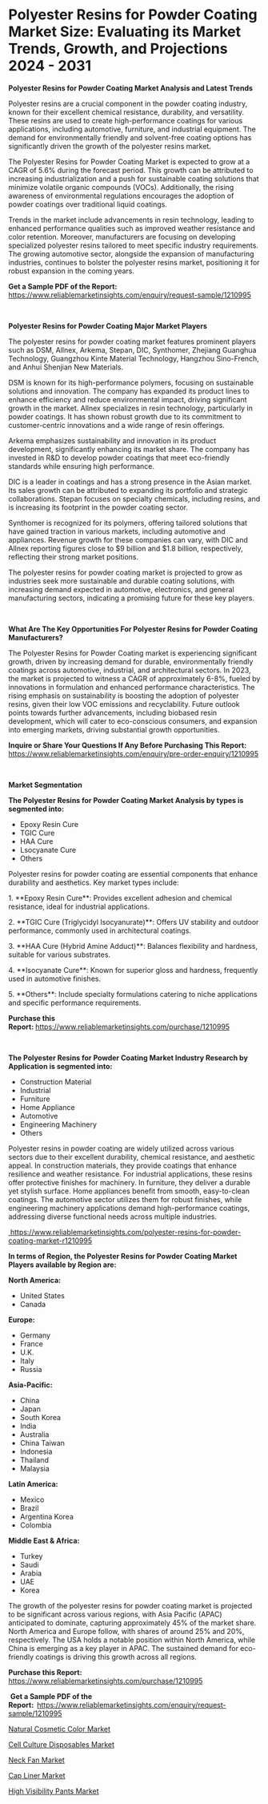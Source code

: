 <p><h1>Polyester Resins for Powder Coating Market Size: Evaluating its Market Trends, Growth, and Projections 2024 - 2031</h1></p><p><strong>Polyester Resins for Powder Coating Market Analysis and Latest Trends</strong></p>
<p><p>Polyester resins are a crucial component in the powder coating industry, known for their excellent chemical resistance, durability, and versatility. These resins are used to create high-performance coatings for various applications, including automotive, furniture, and industrial equipment. The demand for environmentally friendly and solvent-free coating options has significantly driven the growth of the polyester resins market.</p><p>The Polyester Resins for Powder Coating Market is expected to grow at a CAGR of 5.6% during the forecast period. This growth can be attributed to increasing industrialization and a push for sustainable coating solutions that minimize volatile organic compounds (VOCs). Additionally, the rising awareness of environmental regulations encourages the adoption of powder coatings over traditional liquid coatings.</p><p>Trends in the market include advancements in resin technology, leading to enhanced performance qualities such as improved weather resistance and color retention. Moreover, manufacturers are focusing on developing specialized polyester resins tailored to meet specific industry requirements. The growing automotive sector, alongside the expansion of manufacturing industries, continues to bolster the polyester resins market, positioning it for robust expansion in the coming years.</p></p>
<p><strong>Get a Sample PDF of the Report:&nbsp;</strong> <a href="https://www.reliablemarketinsights.com/enquiry/request-sample/1210995?utm_campaign=1355&utm_medium=2&utm_source=Github&utm_content=ia&utm_term=05102024&utm_id=polyester-resins-for-powder-coating">https://www.reliablemarketinsights.com/enquiry/request-sample/1210995</a></p>
<p>&nbsp;</p>
<p><strong>Polyester Resins for Powder Coating Major Market Players</strong></p>
<p><p>The polyester resins for powder coating market features prominent players such as DSM, Allnex, Arkema, Stepan, DIC, Synthomer, Zhejiang Guanghua Technology, Guangzhou Kinte Material Technology, Hangzhou Sino-French, and Anhui Shenjian New Materials. </p><p>DSM is known for its high-performance polymers, focusing on sustainable solutions and innovation. The company has expanded its product lines to enhance efficiency and reduce environmental impact, driving significant growth in the market. Allnex specializes in resin technology, particularly in powder coatings. It has shown robust growth due to its commitment to customer-centric innovations and a wide range of resin offerings.</p><p>Arkema emphasizes sustainability and innovation in its product development, significantly enhancing its market share. The company has invested in R&D to develop powder coatings that meet eco-friendly standards while ensuring high performance. </p><p>DIC is a leader in coatings and has a strong presence in the Asian market. Its sales growth can be attributed to expanding its portfolio and strategic collaborations. Stepan focuses on specialty chemicals, including resins, and is increasing its footprint in the powder coating sector. </p><p>Synthomer is recognized for its polymers, offering tailored solutions that have gained traction in various markets, including automotive and appliances. Revenue growth for these companies can vary, with DIC and Allnex reporting figures close to $9 billion and $1.8 billion, respectively, reflecting their strong market positions.</p><p>The polyester resins for powder coating market is projected to grow as industries seek more sustainable and durable coating solutions, with increasing demand expected in automotive, electronics, and general manufacturing sectors, indicating a promising future for these key players.</p></p>
<p>&nbsp;</p>
<p><strong>What Are The Key Opportunities For Polyester Resins for Powder Coating Manufacturers?</strong></p>
<p><p>The Polyester Resins for Powder Coating market is experiencing significant growth, driven by increasing demand for durable, environmentally friendly coatings across automotive, industrial, and architectural sectors. In 2023, the market is projected to witness a CAGR of approximately 6-8%, fueled by innovations in formulation and enhanced performance characteristics. The rising emphasis on sustainability is boosting the adoption of polyester resins, given their low VOC emissions and recyclability. Future outlook points towards further advancements, including biobased resin development, which will cater to eco-conscious consumers, and expansion into emerging markets, driving substantial growth opportunities.</p></p>
<p><strong>Inquire or Share Your Questions If Any Before Purchasing This Report:</strong> <a href="https://www.reliablemarketinsights.com/enquiry/pre-order-enquiry/1210995?utm_campaign=1355&utm_medium=2&utm_source=Github&utm_content=ia&utm_term=05102024&utm_id=polyester-resins-for-powder-coating">https://www.reliablemarketinsights.com/enquiry/pre-order-enquiry/1210995</a></p>
<p>&nbsp;</p>
<p><strong>Market Segmentation</strong></p>
<p><strong>The Polyester Resins for Powder Coating Market Analysis by types is segmented into:</strong></p>
<p><ul><li>Epoxy Resin Cure</li><li>TGIC Cure</li><li>HAA Cure</li><li>Lsocyanate Cure</li><li>Others</li></ul></p>
<p><p>Polyester resins for powder coating are essential components that enhance durability and aesthetics. Key market types include:</p><p>1. **Epoxy Resin Cure**: Provides excellent adhesion and chemical resistance, ideal for industrial applications.</p><p>2. **TGIC Cure (Triglycidyl Isocyanurate)**: Offers UV stability and outdoor performance, commonly used in architectural coatings.</p><p>3. **HAA Cure (Hybrid Amine Adduct)**: Balances flexibility and hardness, suitable for various substrates.</p><p>4. **Isocyanate Cure**: Known for superior gloss and hardness, frequently used in automotive finishes.</p><p>5. **Others**: Include specialty formulations catering to niche applications and specific performance requirements.</p></p>
<p><strong>Purchase this Report:&nbsp;</strong><a href="https://www.reliablemarketinsights.com/purchase/1210995?utm_campaign=1355&utm_medium=2&utm_source=Github&utm_content=ia&utm_term=05102024&utm_id=polyester-resins-for-powder-coating">https://www.reliablemarketinsights.com/purchase/1210995</a></p>
<p>&nbsp;</p>
<p><strong>The Polyester Resins for Powder Coating Market Industry Research by Application is segmented into:</strong></p>
<p><ul><li>Construction Material</li><li>Industrial</li><li>Furniture</li><li>Home Appliance</li><li>Automotive</li><li>Engineering Machinery</li><li>Others</li></ul></p>
<p><p>Polyester resins in powder coating are widely utilized across various sectors due to their excellent durability, chemical resistance, and aesthetic appeal. In construction materials, they provide coatings that enhance resilience and weather resistance. For industrial applications, these resins offer protective finishes for machinery. In furniture, they deliver a durable yet stylish surface. Home appliances benefit from smooth, easy-to-clean coatings. The automotive sector utilizes them for robust finishes, while engineering machinery applications demand high-performance coatings, addressing diverse functional needs across multiple industries.</p></p>
<p><a href="https://www.reliablemarketinsights.com/polyester-resins-for-powder-coating-market-r1210995?utm_campaign=1355&utm_medium=2&utm_source=Github&utm_content=ia&utm_term=05102024&utm_id=polyester-resins-for-powder-coating">&nbsp;https://www.reliablemarketinsights.com/polyester-resins-for-powder-coating-market-r1210995</a></p>
<p><strong>In terms of Region, the Polyester Resins for Powder Coating Market Players available by Region are:</strong></p>
<p>
    <p> <strong> North America: </strong>
        <ul>
            <li>United States</li>
            <li>Canada</li>
        </ul>
        </p> 
    <p> <strong> Europe: </strong>
        <ul>
            <li>Germany</li>
            <li>France</li>
            <li>U.K.</li>
            <li>Italy</li>
            <li>Russia</li>
        </ul>
        </p> 
    <p> <strong> Asia-Pacific: </strong>
        <ul>
            <li>China</li>
            <li>Japan</li>
            <li>South Korea</li>
            <li>India</li>
            <li>Australia</li>
            <li>China Taiwan</li>
            <li>Indonesia</li>
            <li>Thailand</li>
            <li>Malaysia</li>
        </ul>
        </p> 
    <p> <strong> Latin America: </strong>
        <ul>
            <li>Mexico</li>
            <li>Brazil</li>
            <li>Argentina Korea</li>
            <li>Colombia</li>
        </ul>
        </p> 
    <p> <strong> Middle East & Africa: </strong>
        <ul>
            <li>Turkey</li>
            <li>Saudi</li>
            <li>Arabia</li>
            <li>UAE</li>
            <li>Korea</li>
        </ul>
    </p>
    </p>
<p><p>The growth of the polyester resins for powder coating market is projected to be significant across various regions, with Asia Pacific (APAC) anticipated to dominate, capturing approximately 45% of the market share. North America and Europe follow, with shares of around 25% and 20%, respectively. The USA holds a notable position within North America, while China is emerging as a key player in APAC. The sustained demand for eco-friendly coatings is driving this growth across all regions.</p></p>
<p><strong>Purchase this Report: </strong><a href="https://www.reliablemarketinsights.com/purchase/1210995?utm_campaign=1355&utm_medium=2&utm_source=Github&utm_content=ia&utm_term=05102024&utm_id=polyester-resins-for-powder-coating">https://www.reliablemarketinsights.com/purchase/1210995</a></p>
<p>&nbsp;<strong>Get a Sample PDF of the Report:&nbsp;&nbsp;</strong><a href="https://www.reliablemarketinsights.com/enquiry/request-sample/1210995?utm_campaign=1355&utm_medium=2&utm_source=Github&utm_content=ia&utm_term=05102024&utm_id=polyester-resins-for-powder-coating">https://www.reliablemarketinsights.com/enquiry/request-sample/1210995</a></p>
<p><strong></strong></p>
<p><p><a href="https://www.linkedin.com/pulse/global-perspectives-natural-cosmetic-color-market-trends-oqb7c?utm_campaign=1355&utm_medium=2&utm_source=Github&utm_content=ia&utm_term=05102024&utm_id=polyester-resins-for-powder-coating">Natural Cosmetic Color Market</a></p><p><a href="https://www.linkedin.com/pulse/cell-culture-disposables-market-global-regional-analysis-zgbyc?utm_campaign=1355&utm_medium=2&utm_source=Github&utm_content=ia&utm_term=05102024&utm_id=polyester-resins-for-powder-coating">Cell Culture Disposables Market</a></p><p><a href="https://www.linkedin.com/pulse/neck-fan-market-global-regional-analysis-focus-region-country-level-rmlgc?utm_campaign=1355&utm_medium=2&utm_source=Github&utm_content=ia&utm_term=05102024&utm_id=polyester-resins-for-powder-coating">Neck Fan Market</a></p><p><a href="https://www.linkedin.com/pulse/top-trends-transforming-cap-liner-market-2024-2031-coustmer-pivot-ntsge?utm_campaign=1355&utm_medium=2&utm_source=Github&utm_content=ia&utm_term=05102024&utm_id=polyester-resins-for-powder-coating">Cap Liner Market</a></p><p><a href="https://www.linkedin.com/pulse/global-perspectives-high-visibility-pants-market-trends-challenges-xl1pc?utm_campaign=1355&utm_medium=2&utm_source=Github&utm_content=ia&utm_term=05102024&utm_id=polyester-resins-for-powder-coating">High Visibility Pants Market</a></p></p>